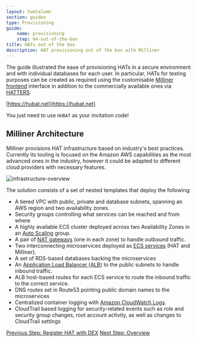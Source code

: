 ```yaml
---
layout: twoColumn
section: guides
type: Provisioning
guide: 
    name: provisioning
    step: 04-out-of-the-box
title: HATs out of the box
description: HAT provisioning out of the box with Milliner
---
```


The guide illustrated the ease of provisioning HATs in a secure environment and with individual databases for each user. In particular, HATs for testing purposes can be created as required using the customisable [Milliner frontend](https://hubat.net) interface in addition to the commercially available ones via [HATTERS](https://hatters.hubofallthings.com):

[https://hubat.net](https://hubat.net)

You just need to use `HUBAT` as your invitation code!

## Milliner Architecture

Milliner provisions HAT infrastructure based on industry's best practices. Currently its tooling is focused on the Amazon AWS capabilities as the most advanced ones in the industry, however it could be adapted to different cloud providers with necessary features.

![infrastructure-overview](/images/milliner-architecture.png)

The solution consists of a set of nested templates that deploy the following:

 - A tiered VPC with public, private and database subnets, spanning an AWS region and two availability zones.
 - Security groups controlling what services can be reached and from where
 - A highly available ECS cluster deployed across two Availability Zones in an [Auto Scaling](https://aws.amazon.com/autoscaling/) group.
 - A pair of [NAT gateways](http://docs.aws.amazon.com/AmazonVPC/latest/UserGuide/vpc-nat-gateway.html) (one in each zone) to handle outbound traffic.
 - Two interconnecting microservices deployed as [ECS services](http://docs.aws.amazon.com/AmazonECS/latest/developerguide/ecs_services.html) (HAT and Milliner).
 - A set of RDS-based databases backing the microservices 
 - An [Application Load Balancer (ALB)](https://aws.amazon.com/elasticloadbalancing/applicationloadbalancer/) to the public subnets to handle inbound traffic.
 - ALB host-based routes for each ECS service to route the inbound traffic to the correct service.
 - DNS routes set in Route53 pointing public domain names to the microservices
 - Centralized container logging with [Amazon CloudWatch Logs](http://docs.aws.amazon.com/AmazonCloudWatch/latest/logs/WhatIsCloudWatchLogs.html).
 - CloudTrail based logging for security-related events such as role and security group changes, root account activity, as well as changes to CloudTrail settings

<nav class="pager-nav">
<a href="03-register-hat.html">Previous Step: Register HAT with DEX</a>
<a href="./">Next Step: Overview</a>
</nav>
